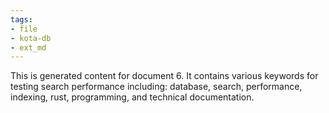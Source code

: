```yaml
---
tags:
- file
- kota-db
- ext_md
---
```

This is generated content for document 6. It contains various keywords for testing search performance including: database, search, performance, indexing, rust, programming, and technical documentation.